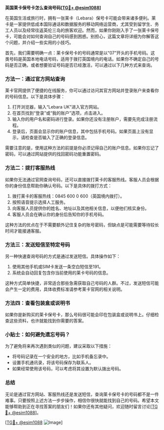 **英国莱卡保号卡怎么查询号码[[TG💪+ @esim1088](https://t.me/s/esim1088)]**

在英国生活或旅行时，拥有一张莱卡（Lebara）保号卡可能会带来诸多便利。莱卡是一家提供低成本国际通话和数据服务的移动网络运营商，尤其受到留学生、务工人员以及经常往返英伦三岛的旅客欢迎。然而，如果你刚刚入手了一张莱卡保号卡，可能会对如何查询自己的号码感到困惑。别担心，这篇文章将详细为你解答这个问题，并介绍一些实用的小技巧。

首先，我们需要明确一点：莱卡保号卡的号码通常是以“07”开头的手机号码。这类号码是英国本地电话号码，适用于拨打英国境内的电话。如果你不确定自己的号码是否正确，或者想要验证号码是否已经激活，可以通过以下几种方式来查询。

### 方法一：通过官方网站查询

莱卡官网提供了便捷的在线服务，你可以通过访问其官方网站并登录账户来查看你的号码信息。以下是具体步骤：

1. 打开浏览器，输入“Lebara UK”进入官方网站。
2. 在首页找到“登录”或“我的账户”选项，点击进入。
3. 输入你的用户名和密码进行登录。如果你还没有注册账户，需要先完成注册流程。
4. 登录后，页面会显示你的账户信息，其中包括手机号码。如果页面上没有显示，请检查是否输入了正确的登录信息。

需要注意的是，使用这种方法的前提是你必须记得自己的账户信息。如果你忘记了密码，可以通过网站提供的找回密码功能重置密码。

### 方法二：拨打客服热线

如果你无法通过官网查询号码，还可以直接拨打莱卡的客服热线。客服人员会根据你的身份信息帮助你确认号码。以下是具体的拨打方式：

1. 拨打莱卡的客服热线：0845 600 0 600（英国境内拨打）。
2. 按照语音提示选择人工服务。
3. 向客服人员提供你的姓名、地址以及其他相关信息，以便他们核实身份。
4. 客服人员会在确认你的身份后告知你的手机号码。

这种方法的优点在于不需要额外记住复杂的账号密码，但缺点是可能需要等待较长时间才能接通客服。

### 方法三：发送短信至特定号码

另一种快速查询号码的方式是通过发送短信。具体操作如下：

1. 使用其他手机或SIM卡发送一条空白短信至191。
2. 系统会自动回复包含你当前使用的莱卡号码的信息。

这种方式简单快捷，非常适合那些急需获取自己号码的人群。不过，发送短信可能会产生一定的费用，具体收费标准请参考莱卡官网的相关说明。

### 方法四：查看包装盒或说明书

如果你是新购买的莱卡保号卡，那么号码很可能会印在包装盒或说明书上。仔细检查这些资料，也许就能找到你需要的答案。

### 小贴士：如何避免遗忘号码？

为了避免将来再次遇到类似的问题，建议采取以下措施：
- 将号码记录在一个安全的地方，比如手机备忘录中。
- 设置手机通讯录，将该号码保存为联系人。
- 如果经常使用该号码，可以考虑将其设置为默认拨出号码。

### 总结

无论是通过官方网站、客服热线还是发送短信，查询莱卡保号卡的号码都不是一件难事。只要按照上述方法一步步操作，相信你很快就能找到自己的号码。希望本文能够帮助到正在寻找答案的朋友们！如果你还有其他疑问，欢迎随时留言讨论[[TG💪+ @esim1088](https://t.me/s/esim1088)]。

[[TG💪+ @esim1088](https://t.me/s/esim1088) ![Image](https://i.postimg.cc/4NQfJmqS/Snipaste-2025-05-13-00-14-12.png)]